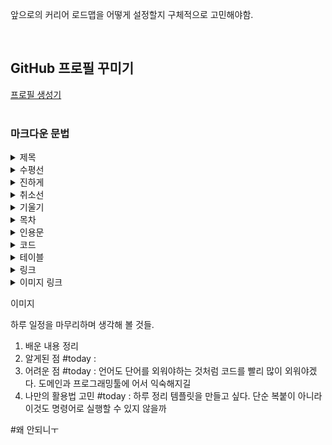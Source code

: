 앞으로의 커리어 로드맵을 어떻게 설정할지 구체적으로 고민해야함.

<br>

## GitHub 프로필 꾸미기
  [프로필 생성기](https://qus0in.github.io/paste_profile/)  
<br>

### 마크다운 문법
  <!--토글 목록 만들기 by HTML 블록 태그-->
<details> 
  <summary>제목</summary>
  
  # 가장 큰 제목은 #이 1개      <!--html이랑 마크다운이랑 같이 써서 명확하게 구분해야 정상 작동함-->
  ## 두번째 큰 제목 #이 2개
  ### 세번째 큰 제목 #이 3개
  #### 네번째 큰 제목 #이 4개
  ##### 다섯번째 큰 제목 #이 5개
  ###### 여섯번째 큰 제목 #이 6개
  그냥 텍스트
</details>

<details>
  <summary>수평선</summary>  
  '-' 또는 '***'가 3개 

  ---
  ***
</details>

<details>
  <summary>진하게</summary>
  앞뒤로 __ 또는 ** 딱 붙이기
  
  __진하게__
  **진하게**
</details>

<details>
  <summary>취소선</summary>
  앞뒤로 ~~ 딱 붙이기

  ~~취소선~~
</details>

<details>
  <summary>기울기</summary>
  앞뒤로 * 딱 붙이기, ***은 굵고 기울기

  *기울기*
  ***굵고 기울기***
</details>

<details>
  <summary>목차</summary>
  
  1. 숫자 가능
  2. 탭으로 하위목차 (왜 안되지)
  3. 쉬프트 탭으로 들여쓰기 취소

  - 문자도 가능
    - 하위목차

  * 문자도 가능
    * 하위목차    
</details>

<details>
  <summary>인용문</summary>
  > 붙여쓰기, 인용 안에 인용은 >>

  >인용을 할 것입니다.
  >>이렇게
</details>

<details>
  <summary>코드</summary>
  `한줄 코드, ```언어 줄바꿔서 코드 줄바꿔서```

  `print('hello')
  ```python
  print('hello')
  ```
</details>

<details>
  <summary>테이블</summary>
  테이블 생성기 (https://www.tablesgenerator.com/markdown_tables)
</details>

<details>
  <summary>링크</summary>
  [링크 걸 문장](링크 url),

  [네이버](www.naver.com)
</details>

<details>
  <summary>이미지 링크</summary>
  ![오류시 출력할 문장](이미지 url) 

  ![왜그럴까](https://img1.newsis.com/2023/07/12/NISI20230712_0001313626_web.jpg)
</details>

이미지

하루 일정을 마무리하며 생각해 볼 것들.
  1. 배운 내용 정리
  2. 알게된 점 #today : 
  3. 어려운 점 #today : 언어도 단어를 외워야하는 것처럼 코드를 빨리 많이 외워야겠다. 도메인과 프로그래밍툴에 어서 익숙해지길
  4. 나만의 활용법 고민 #today : 하루 정리 템플릿을 만들고 싶다. 단순 복붙이 아니라 이것도 명령어로 실행할 수 있지 않을까 

#왜 안되니ㅜ
